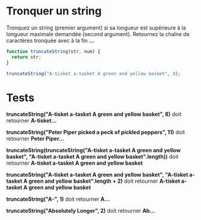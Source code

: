 # Tronquer un string

Tronquez un string (premier argument) si sa longueur est supérieure à la longueur maximale demandée (second argument). Retournez la chaîne de caractères tronquée avec à la fin **...**

```js
function truncateString(str, num) {
  return str;
}

truncateString("A-tisket a-tasket A green and yellow basket", 8);
```

# Tests

**truncateString("A-tisket a-tasket A green and yellow basket", 8)** doit retourner **A-tisket...**

**truncateString("Peter Piper picked a peck of pickled peppers", 11)** doit retourner **Peter Piper...**

**truncateString(truncateString("A-tisket a-tasket A green and yellow basket", "A-tisket a-tasket A green and yellow basket".length))** doit retourner **A-tisket a-tasket A green and yellow basket**

**truncateString("A-tisket a-tasket A green and yellow basket", "A-tisket a-tasket A green and yellow basket".length + 2)** doit retourner **A-tisket a-tasket A green and yellow basket**

**truncateString("A-", 1)** doit retourner **A...**

**truncateString("Absolutely Longer", 2)** doit retourner **Ab...**
